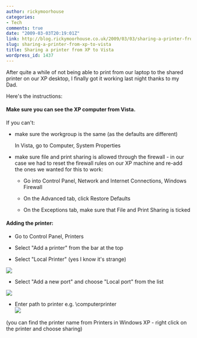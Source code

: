 ```yaml
---
author: rickymoorhouse
categories:
- Tech
comments: true
date: "2009-03-03T20:19:01Z"
link: http://blog.rickymoorhouse.co.uk/2009/03/03/sharing-a-printer-from-xp-to-vista/
slug: sharing-a-printer-from-xp-to-vista
title: Sharing a printer from XP to Vista
wordpress_id: 1437
---
```


After quite a while of not being able to print from our laptop to the shared printer on our XP desktop, I finally got it working last night thanks to my Dad. 




Here's the instructions:




#### Make sure you can see the XP computer from Vista. 

If you can't:






  * make sure the workgroup is the same (as the defaults are different)  

    In Vista, go to Computer, System Properties


  * make sure file and print sharing is allowed through the firewall - in our case we had to reset the firewall rules on our XP machine and re-add the ones we wanted for this to work:

    * Go into Control Panel, Network and Internet Connections, Windows Firewall


    * On the Advanced tab, click Restore Defaults


    * On the Exceptions tab, make sure that File and Print Sharing is ticked






#### Adding the printer:






  * Go to Control Panel, Printers


  * Select "Add a printer" from the bar at the top


  * Select "Local Printer" (yes I know it's strange)
  
![](/ricky/images/blog/printer1.jpg)


  * Select "Add a new port" and choose "Local port" from the list
  
![](/ricky/images/blog/printer2.jpg)


  * Enter path to printer e.g. \computerprinter  
![](/ricky/images/blog/printer3.jpg)  

(you can find the printer name from Printers in Windows XP - right click on the printer and choose sharing)  


<!--


[![](/ricky/images/blog/printer1.png)](/ricky/images/blog/printer1.jpg)[![](/ricky/images/blog/printer2.png)](/ricky/images/blog/printer2.jpg)[![](/ricky/images/blog/printer3.png)](/ricky/images/blog/printer3.jpg)


-->
